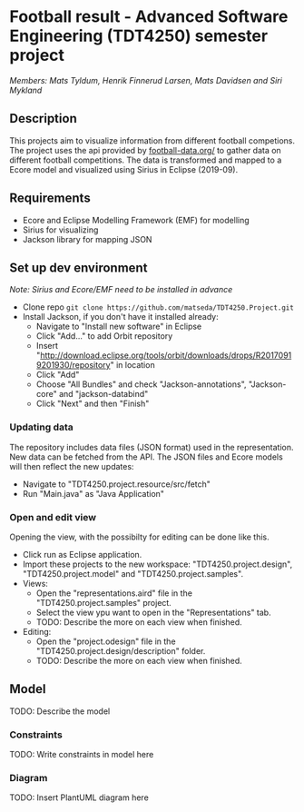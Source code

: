 # Football result - Advanced Software Engineering (TDT4250) semester project

_Members: Mats Tyldum, Henrik Finnerud Larsen, Mats Davidsen and Siri Mykland_

## Description

This projects aim to visualize information from different football competions. The project uses the api provided by [football-data.org/](https://www.football-data.org/) to gather data on different football competitions. The data is transformed and mapped to a Ecore model and
visualized using Sirius in Eclipse (2019-09).

## Requirements

- Ecore and Eclipse Modelling Framework (EMF) for modelling
- Sirius for visualizing
- Jackson library for mapping JSON

## Set up dev environment

_Note: Sirius and Ecore/EMF need to be installed in advance_

- Clone repo `git clone https://github.com/matseda/TDT4250.Project.git`
- Install Jackson, if you don't have it installed already:
  - Navigate to "Install new software" in Eclipse
  - Click "Add..." to add Orbit repository
  - Insert "http://download.eclipse.org/tools/orbit/downloads/drops/R20170919201930/repository" in location
  - Click "Add"
  - Choose "All Bundles" and check "Jackson-annotations", "Jackson-core" and "jackson-databind"
  - Click "Next" and then "Finish"

### Updating data

The repository includes data files (JSON format) used in the representation. New data can be fetched from the API. The JSON files and Ecore models will then reflect the new updates:

- Navigate to "TDT4250.project.resource/src/fetch"
- Run "Main.java" as "Java Application"

### Open and edit view

Opening the view, with the possibilty for editing can be done like this.

- Click run as Eclipse application.
- Import these projects to the new workspace: "TDT4250.project.design", "TDT4250.project.model" and "TDT4250.project.samples".
- Views:
  - Open the "representations.aird" file in the "TDT4250.project.samples" project.
  - Select the view ypu want to open in the "Representations" tab.
  - TODO: Describe the more on each view when finished.
- Editing:
  - Open the "project.odesign" file in the "TDT4250.project.design/description" folder.
  - TODO: Describe the more on each view when finished.

## Model

TODO: Describe the model

### Constraints

TODO: Write constraints in model here

### Diagram

TODO: Insert PlantUML diagram here

